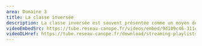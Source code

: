 ```yaml
---
area: Domaine 3
title: La classe inversée
description: La classe inversée est souvent présentée comme un moyen de responsabiliser les élèves, de les rendre actifs tout en leur accordant une grande autonomie. Les détails dans cette vidéo !
videoEmbedSrc: https://tube.reseau-canope.fr/videos/embed/9d109c46-311c-49ce-826e-406581233be0
videoDLHref: https://tube.reseau-canope.fr/download/streaming-playlists/hls/videos/9d109c46-311c-49ce-826e-406581233be0-1080-fragmented.mp4
---
```


